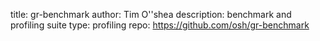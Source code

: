 title: gr-benchmark
author: Tim O''shea
description: benchmark and profiling suite
type: profiling
repo: https://github.com/osh/gr-benchmark
